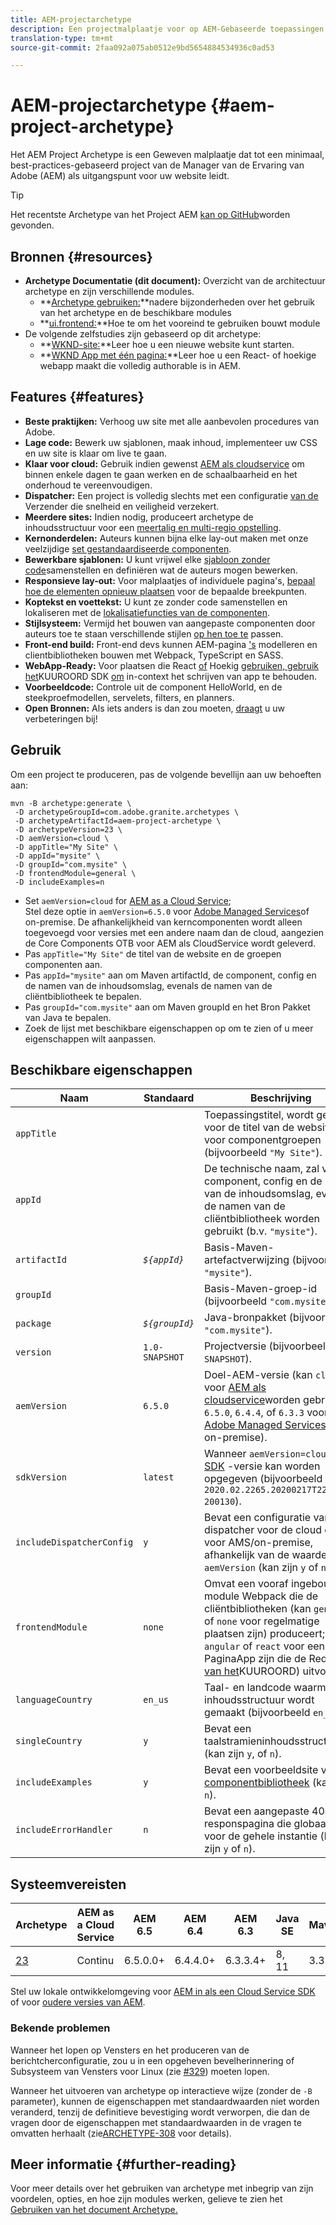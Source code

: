 ```yaml
---
title: AEM-projectarchetype
description: Een projectmalplaatje voor op AEM-Gebaseerde toepassingen
translation-type: tm+mt
source-git-commit: 2faa092a075ab0512e9bd5654884534936c0ad53

---
```



# AEM-projectarchetype {#aem-project-archetype}

Het AEM Project Archetype is een Geweven malplaatje dat tot een minimaal, best-practices-gebaseerd project van de Manager van de Ervaring van Adobe (AEM) als uitgangspunt voor uw website leidt.

>[!TIP]
>
>Het recentste Archetype van het Project AEM [kan op GitHub](https://github.com/adobe/aem-project-archetype)worden gevonden.

## Bronnen {#resources}

* **Archetype Documentatie (dit document):** Overzicht van de architectuur archetype en zijn verschillende modules.
   * **[Archetype gebruiken:](using.md)**nadere bijzonderheden over het gebruik van het archetype en de beschikbare modules
   * **[ui.frontend:](uifrontend.md)**Hoe te om het vooreind te gebruiken bouwt module
* De volgende zelfstudies zijn gebaseerd op dit archetype:
   * **[WKND-site:](https://docs.adobe.com/content/help/en/experience-manager-learn/getting-started-wknd-tutorial-develop/overview.html)**Leer hoe u een nieuwe website kunt starten.
   * **[WKND App met één pagina:](https://helpx.adobe.com/experience-manager/kt/sites/using/getting-started-spa-wknd-tutorial-develop.html)**Leer hoe u een React- of hoekige webapp maakt die volledig authorable is in AEM.

## Features {#features}

* **Beste praktijken:** Verhoog uw site met alle aanbevolen procedures van Adobe.
* **Lage code:** Bewerk uw sjablonen, maak inhoud, implementeer uw CSS en uw site is klaar om live te gaan.
* **Klaar voor cloud:** Gebruik indien gewenst [AEM als cloudservice](https://docs.adobe.com/content/help/en/experience-manager-cloud-service/landing/home.html) om binnen enkele dagen te gaan werken en de schaalbaarheid en het onderhoud te vereenvoudigen.
* **Dispatcher:** Een project is volledig slechts met een configuratie [van de](https://docs.adobe.com/content/help/en/experience-manager-dispatcher/using/dispatcher.html) Verzender die snelheid en veiligheid verzekert.
* **Meerdere sites:** Indien nodig, produceert archetype de inhoudsstructuur voor een [meertalig en multi-regio opstelling](https://docs.adobe.com/content/help/en/experience-manager-65/administering/introduction/msm.html).
* **Kernonderdelen:** Auteurs kunnen bijna elke lay-out maken met onze veelzijdige [set gestandaardiseerde componenten](/help/introduction.md).
* **Bewerkbare sjablonen:** U kunt vrijwel elke [sjabloon zonder code](https://docs.adobe.com/content/help/en/experience-manager-learn/sites/page-authoring/template-editor-feature-video-use.html)samenstellen en definiëren wat de auteurs mogen bewerken.
* **Responsieve lay-out:** Voor malplaatjes of individuele pagina&#39;s, [bepaal hoe de elementen opnieuw plaatsen](https://docs.adobe.com/content/help/en/experience-manager-65/authoring/siteandpage/responsive-layout.html) voor de bepaalde breekpunten.
* **Koptekst en voettekst:** U kunt ze zonder code samenstellen en lokaliseren met de [lokalisatiefuncties van de componenten](https://docs.adobe.com/content/help/en/experience-manager-core-components/using/get-started/localization.html).
* **Stijlsysteem:** Vermijd het bouwen van aangepaste componenten door auteurs toe te staan verschillende stijlen [op hen toe te](https://docs.adobe.com/content/help/en/experience-manager-learn/getting-started-wknd-tutorial-develop/style-system.html) passen.
* **Front-end build:** Front-end devs kunnen AEM-pagina [&#39;s](uifrontend.md#webpack-dev-server) modelleren en clientbibliotheken [](uifrontend.md) bouwen met Webpack, TypeScript en SASS.
* **WebApp-Ready:** Voor plaatsen die React [of](uifrontend-react.md) Hoekig [gebruiken, gebruik het](uifrontend-angular.md)KUUROORD SDK [om](https://docs.adobe.com/content/help/en/experience-manager-64/developing/headless/spas/spa-architecture.html) in-context het schrijven van app [](https://docs.adobe.com/content/help/en/experience-manager-learn/sites/spa-editor/spa-editor-framework-feature-video-use.html)te behouden.
* **Voorbeeldcode:** Controle uit de component HelloWorld, en de steekproefmodellen, servelets, filters, en planners.
* **Open Bronnen:** Als iets anders is dan zou moeten, [draagt](https://github.com/adobe/aem-core-wcm-components/blob/master/CONTRIBUTING.md) u uw verbeteringen bij!

## Gebruik

Om een project te produceren, pas de volgende bevellijn aan uw behoeften aan:

```
mvn -B archetype:generate \
 -D archetypeGroupId=com.adobe.granite.archetypes \
 -D archetypeArtifactId=aem-project-archetype \
 -D archetypeVersion=23 \
 -D aemVersion=cloud \
 -D appTitle="My Site" \
 -D appId="mysite" \
 -D groupId="com.mysite" \
 -D frontendModule=general \
 -D includeExamples=n
```

* Set `aemVersion=cloud` for [AEM as a Cloud Service](https://docs.adobe.com/content/help/en/experience-manager-cloud-service/landing/home.html);\
   Stel deze optie in `aemVersion=6.5.0` voor [Adobe Managed Services](https://github.com/adobe/aem-project-archetype/tree/master/src/main/archetype/dispatcher.ams)of on-premise.
De afhankelijkheid van kerncomponenten wordt alleen toegevoegd voor versies met een andere naam dan de cloud, aangezien de Core Components OTB voor AEM als CloudService wordt geleverd.
* Pas `appTitle="My Site"` de titel van de website en de groepen componenten aan.
* Pas `appId="mysite"` aan om Maven artifactId, de component, config en de namen van de inhoudsomslag, evenals de namen van de cliëntbibliotheek te bepalen.
* Pas `groupId="com.mysite"` aan om Maven groupId en het Bron Pakket van Java te bepalen.
* Zoek de lijst met beschikbare eigenschappen op om te zien of u meer eigenschappen wilt aanpassen.

## Beschikbare eigenschappen

| Naam | Standaard | Beschrijving |
--------------------------|----------------|--------------------
| `appTitle` |  | Toepassingstitel, wordt gebruikt voor de titel van de website en voor componentgroepen (bijvoorbeeld `"My Site"`). |
| `appId` |  | De technische naam, zal voor component, config en de namen van de inhoudsomslag, evenals de namen van de cliëntbibliotheek worden gebruikt (b.v. `"mysite"`). |
| `artifactId` | *`${appId}`* | Basis-Maven-artefactverwijzing (bijvoorbeeld `"mysite"`). |
| `groupId` |  | Basis-Maven-groep-id (bijvoorbeeld `"com.mysite"`). |
| `package` | *`${groupId}`* | Java-bronpakket (bijvoorbeeld `"com.mysite"`). |
| `version` | `1.0-SNAPSHOT` | Projectversie (bijvoorbeeld `1.0-SNAPSHOT`). |
| `aemVersion` | `6.5.0` | Doel-AEM-versie (kan `cloud` voor [AEM als cloudservice](https://docs.adobe.com/content/help/en/experience-manager-cloud-service/landing/home.html)worden gebruikt; of `6.5.0`, `6.4.4`, of `6.3.3` voor [Adobe Managed Services](https://github.com/adobe/aem-project-archetype/tree/master/src/main/archetype/dispatcher.ams) of on-premise). |
| `sdkVersion` | `latest` | Wanneer `aemVersion=cloud` een [SDK](https://docs.adobe.com/content/help/en/experience-manager-cloud-service/implementing/developing/aem-as-a-cloud-service-sdk.html) -versie kan worden opgegeven (bijvoorbeeld `2020.02.2265.20200217T222518Z-200130`). |
| `includeDispatcherConfig` | `y` | Bevat een configuratie van de dispatcher voor de cloud of voor AMS/on-premise, afhankelijk van de waarde van `aemVersion` (kan zijn `y` of `n`). |
| `frontendModule` | `none` | Omvat een vooraf ingebouwd module Webpack die de cliëntbibliotheken (kan `general` of `none` voor regelmatige plaatsen zijn) produceert; kan `angular` of `react` voor een Enige PaginaApp zijn die de Redacteur [van het](https://docs.adobe.com/content/help/en/experience-manager-65/developing/headless/spas/spa-overview.html)KUUROORD) uitvoert. |
| `languageCountry` | `en_us` | Taal- en landcode waarmee de inhoudsstructuur wordt gemaakt (bijvoorbeeld `en_us`). |
| `singleCountry` | `y` | Bevat een taalstramieninhoudsstructuur (kan zijn `y`, of `n`). |
| `includeExamples` | `y` | Bevat een voorbeeldsite van de [componentbibliotheek](https://www.aemcomponents.dev/) (kan `y`of `n`). |
| `includeErrorHandler` | `n` | Bevat een aangepaste 404-responspagina die globaal is voor de gehele instantie (kan zijn `y` of `n`). |

## Systeemvereisten

| Archetype | AEM as a Cloud Service | AEM 6.5 | AEM 6.4 | AEM 6.3 | Java SE | Maven |
---------|---------|---------|---------|---------|---------|---------
| [23](https://github.com/adobe/aem-project-archetype/releases/tag/aem-project-archetype-23) | Continu | 6.5.0.0+ | 6.4.4.0+ | 6.3.3.4+ | 8, 11 | 3.3.9+ |

Stel uw lokale ontwikkelomgeving voor [AEM in als een Cloud Service SDK](https://docs.adobe.com/content/help/en/experience-manager-learn/cloud-service/local-development-environment-set-up/overview.html) of voor [oudere versies van AEM](https://docs.adobe.com/content/help/en/experience-manager-learn/foundation/development/set-up-a-local-aem-development-environment.html).

### Bekende problemen

Wanneer het lopen op Vensters en het produceren van de berichtcherconfiguratie, zou u in een opgeheven bevelherinnering of Subsysteem van Vensters voor Linux (zie [#329](https://github.com/adobe/aem-project-archetype/issues/329)) moeten lopen.

Wanneer het uitvoeren van archetype op interactieve wijze (zonder de `-B` parameter), kunnen de eigenschappen met standaardwaarden niet worden veranderd, tenzij de definitieve bevestiging wordt verworpen, die dan de vragen door de eigenschappen met standaardwaarden in de vragen te omvatten herhaalt (zie[ARCHETYPE-308](https://issues.apache.org/jira/browse/ARCHETYPE-308) voor details).

## Meer informatie {#further-reading}

Voor meer details over het gebruiken van archetype met inbegrip van zijn voordelen, opties, en hoe zijn modules werken, gelieve te zien het [Gebruiken van het document Archetype.](using.md)